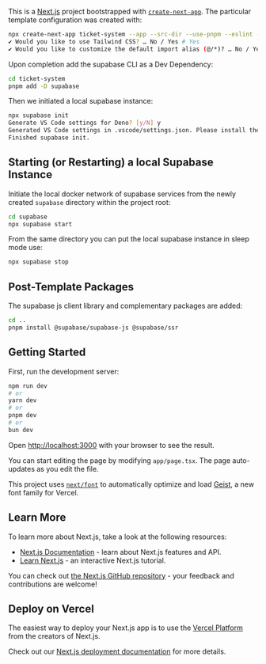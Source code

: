 This is a [Next.js](https://nextjs.org) project bootstrapped with [`create-next-app`](https://nextjs.org/docs/app/api-reference/cli/create-next-app). The particular template configuration was created with:

```bash
npx create-next-app ticket-system --app --src-dir --use-pnpm --eslint --ts
✔ Would you like to use Tailwind CSS? … No / Yes # Yes
✔ Would you like to customize the default import alias (@/*)? … No / Yes # No
```

Upon completion add the supabase CLI as a Dev Dependency:

```bash
cd ticket-system
pnpm add -D supabase
```

Then we initiated a local supabase instance:

```bash
npx supabase init
Generate VS Code settings for Deno? [y/N] y
Generated VS Code settings in .vscode/settings.json. Please install the recommended extension!
Finished supabase init.
```

## Starting (or Restarting) a local Supabase Instance

Initiate the local docker network of supabase services from the newly created `supabase` directory within the project root:

```bash
cd supabase
npx supabase start
```

From the same directory you can put the local supabase instance in sleep mode use:

```bash
npx supabase stop
```

## Post-Template Packages

The supabase js client library and complementary packages are added:

```bash
cd ..
pnpm install @supabase/supabase-js @supabase/ssr
```

## Getting Started

First, run the development server:

```bash
npm run dev
# or
yarn dev
# or
pnpm dev
# or
bun dev
```

Open [http://localhost:3000](http://localhost:3000) with your browser to see the result.

You can start editing the page by modifying `app/page.tsx`. The page auto-updates as you edit the file.

This project uses [`next/font`](https://nextjs.org/docs/app/building-your-application/optimizing/fonts) to automatically optimize and load [Geist](https://vercel.com/font), a new font family for Vercel.

## Learn More

To learn more about Next.js, take a look at the following resources:

- [Next.js Documentation](https://nextjs.org/docs) - learn about Next.js features and API.
- [Learn Next.js](https://nextjs.org/learn) - an interactive Next.js tutorial.

You can check out [the Next.js GitHub repository](https://github.com/vercel/next.js) - your feedback and contributions are welcome!

## Deploy on Vercel

The easiest way to deploy your Next.js app is to use the [Vercel Platform](https://vercel.com/new?utm_medium=default-template&filter=next.js&utm_source=create-next-app&utm_campaign=create-next-app-readme) from the creators of Next.js.

Check out our [Next.js deployment documentation](https://nextjs.org/docs/app/building-your-application/deploying) for more details.
